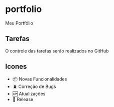 # portfolio
Meu Portfólio

## Tarefas

O controle das tarefas serão realizados no GitHub

## Icones

- :package: Novas Funcionalidades
- :beetle: Correção de Bugs
- :up: Atualizações
- :checkered_flag: Release

